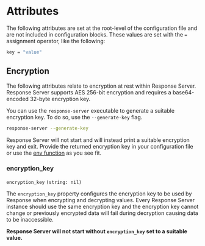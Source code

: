 # Attributes

The following attributes are set at the root-level of the configuration file and are not included in configuration blocks. These values are set with the `=` assignment operator, like the following:

```bash
key = "value"
```

## Encryption

The following attributes relate to encryption at rest within Response Server. Response Server supports AES 256-bit encryption and requires a base64-encoded 32-byte encryption key.

You can use the `response-server` executable to generate a suitable encryption key. To do so, use the `--generate-key` flag.

```bash
response-server --generate-key
```

Response Server will not start and will instead print a suitable encryption key and exit. Provide the returned encryption key in your configuration file or use the [env function](/config/introduction#env) as you see fit.

### encryption\_key

`encryption_key` `(string: nil)`

The `encryption_key` property configures the encryption key to be used by Response when encrypting and decrypting values. Every Response Server instance should use the same encryption key and the encryption key cannot change or previously encrypted data will fail during decryption causing data to be inaccessible.

**Response Server will not start without `encryption_key` set to a suitable value.**


